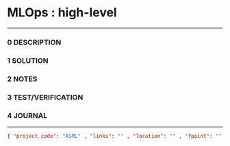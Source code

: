 # MLOps : high-level
--------------------------------
### 0 DESCRIPTION


### 1 SOLUTION


### 2 NOTES


### 3 TEST/VERIFICATION


### 4 JOURNAL



--------------------------------
```json
{ "project_code": "ASML" , "links": "" , "location": "" , "fpoint": "" }
```
